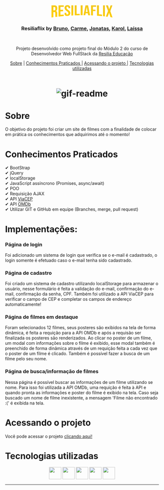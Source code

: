 <br />
<p align="center">
    <img src="./src/img/logo.png" alt="Logo" width="200">

  <h3 align="center">Resiliaflix by <a href="https://www.linkedin.com/in/bruno-andreotti-9384411b4/">Bruno</a>, <a href="https://www.linkedin.com/in/carme-fernandes-30997928/">Carme</a>, <a href="https://www.linkedin.com/in/jonatastalves/">Jonatas</a>, <a href="https://github.com/kaarolfelix">Karol</a>, <a href="https://www.linkedin.com/in/la%C3%ADssa-fernandes-21209016b/">Laíssa</a></h3>
 <br />
  <p align="center">
     Projeto desenvolvido como projeto final do Módulo 2 do curso de Desenvolvedor Web FullStack da <a class="credits" href="https://www.resilia.com.br" target="_blank">Resilia Educação</a>
      <p align="center">
  <a href="#sobre">Sobre</a> |
  <a href="#conhecimentos-praticados"> Conhecimentos Praticados </a> |
  <a href="#acessando-o-projeto"> Acessando o projeto </a> |  
  <a href="#tecnologias-utilizadas"> Tecnologias utilizadas </a>      
       <br />
    <br />
    <h1 align="center">
    <img src="./src/img/Animação.gif" width='1000' alt="gif-readme">
 </h1>
  </p>
</p>

# Sobre

O objetivo do projeto foi criar um site de filmes com a finalidade de colocar em prática os conhecimentos que adquirimos até o momento!

# Conhecimentos Praticados

✔ BootStrap <br>
✔ jQuery <br>
✔ localStorage <br>
✔ JavaScript assíncrono (Promises, async/await) <br>
✔ POO <br>
✔ Requisição AJAX <br>
✔ API <a href="https://viacep.com.br/">ViaCEP</a> <br>
✔ API <a href="http://www.omdbapi.com/">OMDb</a> <br>
✔ Utilizar GIT e GitHub em equipe (Branches, merge, pull request)  <br>


# Implementações:

### Página de login

Foi adicionado um sistema de login que verifica se o e-mail é cadastrado, o login somente é efetuado caso o e-mail tenha sido cadastrado.

### Página de cadastro

Foi criado um sistema de cadastro utilizando localStorage para armazenar o usuário, nesse formulário é feita a validação do e-mail, confirmação do e-mail, confirmação da senha, CPF. Também foi utilizado a API ViaCEP para verificar o campo de CEP e completar os campos de endereço automaticamente!

### Página de filmes em destaque

Foram selecionados 12 filmes, seus posteres são exibidos na tela de forma dinâmica, é feita a requição para a API OMDb e após a requisão ser finalizada os posteres são renderizados.
Ao clicar no poster de um filme, um modal com informações sobre o filme é exibido, esse modal também é preenchido de forma dinâmica através de um requição feita a cada vez que o poster de um filme é clicado.
Também é possível fazer a busca de um filme pelo seu nome.

### Página de busca/informação de filmes

Nessa página é possível buscar as informações de um filme utilizando se nome.
Para isso foi utilizada a API OMDb, uma requição é feita à API e quando pronta as informações e poster do filme é exibido na tela.
Caso seja buscado um nome de filme inexistente, a mensagem 'Filme não encontrado :(' é exibida na tela.


# Acessando o projeto

Você pode acessar o projeto <a href="https://brunoandreotti.github.io/ResiliaFlix/"> clicando aqui! </a>

# Tecnologias utilizadas

<p align="center">
<img src="https://cdn.jsdelivr.net/gh/devicons/devicon/icons/html5/html5-original.svg" height="40" width="40" /> <img src="https://cdn.jsdelivr.net/gh/devicons/devicon/icons/css3/css3-original.svg" height="40" width="40" /> <img src="https://cdn.jsdelivr.net/gh/devicons/devicon/icons/javascript/javascript-plain.svg" height="40" width="40" /> <a href='https://getbootstrap.com/'><img src="https://cdn.jsdelivr.net/gh/devicons/devicon/icons/bootstrap/bootstrap-plain-wordmark.svg" height="40" width="40" /></a> <a href='https://jquery.com/'><img src="https://cdn.jsdelivr.net/gh/devicons/devicon/icons/jquery/jquery-plain-wordmark.svg" height="40" width="40" /></a>

</p>

---


